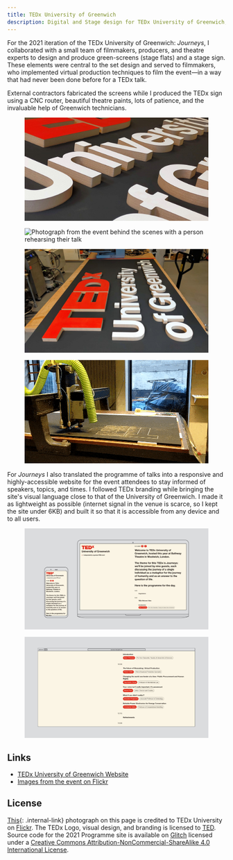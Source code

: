 ```yaml
---
title: TEDx University of Greenwich
description: Digital and Stage design for TEDx University of Greenwich, 2019-2021
---
```

For the 2021 iteration of the TEDx University of Greenwich: _Journeys_, I collaborated with a small team of filmmakers, producers, and theatre experts to design and produce green-screens (stage flats) and a stage sign. These elements were central to the set design and served to filmmakers, who implemented virtual production techniques to film the event—in a way that had never been done before for a TEDx talk.

External contractors fabricated the screens while I produced the TEDx sign using a CNC router, beautiful theatre paints, lots of patience, and the invaluable help of Greenwich technicians.

<div class="split-layout">
    <figure style="flex: 1.777">
        <img src="assets/tedx/sign_3.jpg" alt="Close-up of the TEDx University of Greenwich sign showing the letters places on the board" loading="lazy">
    </figure>
    <figure style="flex: 1.5">
        <img id="event_image" src="assets/tedx/event_1.jpg" alt="Photograph from the event behind the scenes with a person rehearsing their talk" loading="lazy">
    </figure>
</div>

<div class="split-layout">
    <figure style="flex: 1.777">
        <img src="assets/tedx/sign_2.jpg" alt="View of the sign from the side, pictured in a workshop" loading="lazy">
    </figure>
    <figure style="flex: 1.777">
        <img src="assets/tedx/cnc.gif" alt="Lopping GIF of the CNC machine imprinting the TED letters on a black MDF board" loading="lazy">
    </figure>
</div>

For _Journeys_ I also translated the programme of talks into a responsive and highly-accessible website for the event attendees to stay informed of speakers, topics, and times. I followed TEDx branding while bringing the site's visual language close to that of the University of Greenwich. I made it as lightweight as possible (internet signal in the venue is scarce, so I kept the site under 6KB) and built it so that it is accessible from any device and to all users. 

<figure>
    <img src="assets/tedx/frame.jpg" alt="Mockup of a phone and a laptop with the TEDx 2021 programme website in their viewports" loading="lazy">
</figure>

<figure>
    <img src="assets/tedx/browser-mockup.jpg" alt="mockup of a browser window showing the TEDx 2021 Programme website." loading="lazy">
</figure>

## Links

- [TEDx University of Greenwich Website](https://www.tedxgreenwichuniversity.co.uk/)
- [Images from the event on Flickr](https://www.flickr.com/photos/186880348@N07/)

## License

[This](#event_image){: .internal-link} photograph on this page is credited to TEDx University on <a href="https://flic.kr/p/2mGZF7n" target="_blank" rel="noopener noreferrer">Flickr</a>. The TEDx Logo, visual design, and branding is licensed to <a href="https://www.ted.com/about/programs-initiatives/tedx-program" target="_blank" rel="noopener noreferrer">TED</a>. Source code for the 2021 Programme site is available on <a href="https://glitch.com/edit/#!/journeys-tedx" target="_blank" rel="noopener noreferrer">Glitch</a> licensed under a <a rel="license" href="http://creativecommons.org/licenses/by-nc-sa/4.0/" target="_blank" rel="noopener noreferrer">Creative Commons Attribution-NonCommercial-ShareAlike 4.0 International License</a>.


